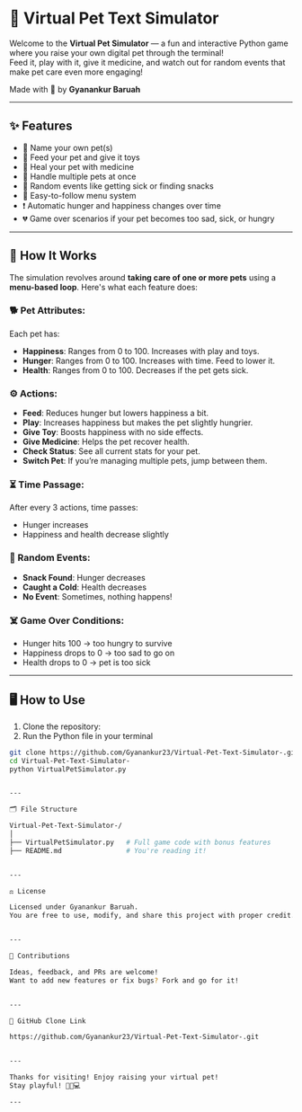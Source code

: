# 🐾 Virtual Pet Text Simulator

Welcome to the **Virtual Pet Simulator** — a fun and interactive Python game where you raise your own digital pet through the terminal!  
Feed it, play with it, give it medicine, and watch out for random events that make pet care even more engaging!

Made with 💙 by **Gyanankur Baruah**

---

## ✨ Features

- 🐶 Name your own pet(s)
- 🧸 Feed your pet and give it toys
- 💊 Heal your pet with medicine
- 🐾 Handle multiple pets at once
- 🎲 Random events like getting sick or finding snacks
- 🧠 Easy-to-follow menu system
- ❗ Automatic hunger and happiness changes over time
- 💔 Game over scenarios if your pet becomes too sad, sick, or hungry

---

## 🧠 How It Works

The simulation revolves around **taking care of one or more pets** using a **menu-based loop**. Here's what each feature does:

### 🐕 Pet Attributes:
Each pet has:
- **Happiness**: Ranges from 0 to 100. Increases with play and toys.
- **Hunger**: Ranges from 0 to 100. Increases with time. Feed to lower it.
- **Health**: Ranges from 0 to 100. Decreases if the pet gets sick.

### ⚙️ Actions:
- **Feed**: Reduces hunger but lowers happiness a bit.
- **Play**: Increases happiness but makes the pet slightly hungrier.
- **Give Toy**: Boosts happiness with no side effects.
- **Give Medicine**: Helps the pet recover health.
- **Check Status**: See all current stats for your pet.
- **Switch Pet**: If you’re managing multiple pets, jump between them.

### ⏳ Time Passage:
After every 3 actions, time passes:
- Hunger increases
- Happiness and health decrease slightly

### 🎲 Random Events:
- **Snack Found**: Hunger decreases
- **Caught a Cold**: Health decreases
- **No Event**: Sometimes, nothing happens!

### ☠️ Game Over Conditions:
- Hunger hits 100 → too hungry to survive
- Happiness drops to 0 → too sad to go on
- Health drops to 0 → pet is too sick

---

## 🖥️ How to Use

1. Clone the repository:
2. Run the Python file in your terminal

```bash
git clone https://github.com/Gyanankur23/Virtual-Pet-Text-Simulator-.git
cd Virtual-Pet-Text-Simulator-
python VirtualPetSimulator.py


---

🗂️ File Structure

Virtual-Pet-Text-Simulator-/
│
├── VirtualPetSimulator.py   # Full game code with bonus features
├── README.md                # You're reading it!


---

⚖️ License

Licensed under Gyanankur Baruah.
You are free to use, modify, and share this project with proper credit.


---

🤝 Contributions

Ideas, feedback, and PRs are welcome!
Want to add new features or fix bugs? Fork and go for it!


---

🔗 GitHub Clone Link

https://github.com/Gyanankur23/Virtual-Pet-Text-Simulator-.git


---

Thanks for visiting! Enjoy raising your virtual pet!
Stay playful! 🐾🐶💻

---


